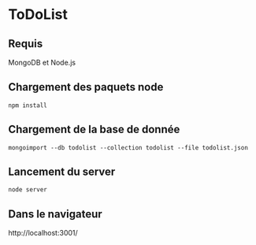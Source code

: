 # ToDoList

## Requis
MongoDB et Node.js

## Chargement des paquets node
```
npm install
```

## Chargement de la base de donnée
```
mongoimport --db todolist --collection todolist --file todolist.json
```

## Lancement du server
```
node server
```

## Dans le navigateur
http://localhost:3001/



